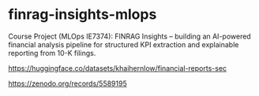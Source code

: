 # finrag-insights-mlops
Course Project (MLOps IE7374): FINRAG Insights – building an AI-powered financial analysis pipeline for structured KPI extraction and explainable reporting from 10-K filings.





https://huggingface.co/datasets/khaihernlow/financial-reports-sec

https://zenodo.org/records/5589195

